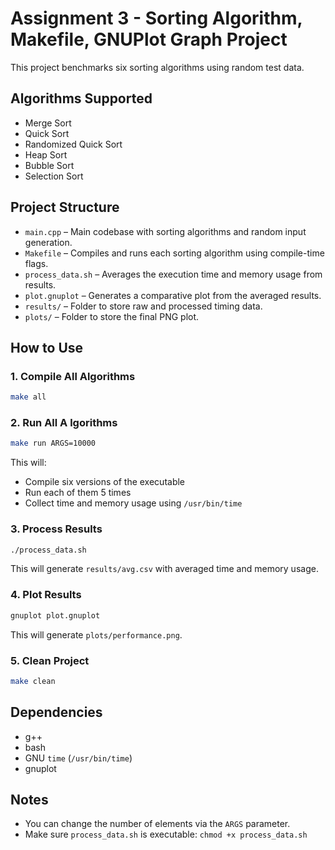 # Assignment 3 - Sorting Algorithm, Makefile, GNUPlot Graph Project

This project benchmarks six sorting algorithms using random test data.

## Algorithms Supported
- Merge Sort
- Quick Sort
- Randomized Quick Sort
- Heap Sort
- Bubble Sort
- Selection Sort

## Project Structure
- `main.cpp` – Main codebase with sorting algorithms and random input generation.
- `Makefile` – Compiles and runs each sorting algorithm using compile-time flags.
- `process_data.sh` – Averages the execution time and memory usage from results.
- `plot.gnuplot` – Generates a comparative plot from the averaged results.
- `results/` – Folder to store raw and processed timing data.
- `plots/` – Folder to store the final PNG plot.

## How to Use

### 1. Compile All Algorithms
```bash
make all
```
### 2. Run All A lgorithms
```bash
make run ARGS=10000
```
This will:
- Compile six versions of the executable
- Run each of them 5 times
- Collect time and memory usage using `/usr/bin/time`

### 3. Process Results
```bash
./process_data.sh
```
This will generate `results/avg.csv` with averaged time and memory usage.

### 4. Plot Results
```bash
gnuplot plot.gnuplot
```
This will generate `plots/performance.png`.

### 5. Clean Project
```bash
make clean
```

## Dependencies
- g++
- bash
- GNU `time` (`/usr/bin/time`)
- gnuplot

## Notes
- You can change the number of elements via the `ARGS` parameter.
- Make sure `process_data.sh` is executable: `chmod +x process_data.sh`
